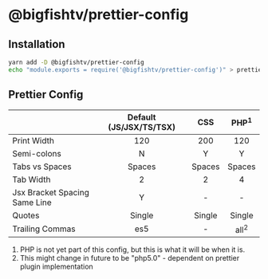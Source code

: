 # @bigfishtv/prettier-config

## Installation

```sh
yarn add -D @bigfishtv/prettier-config
echo "module.exports = require('@bigfishtv/prettier-config')" > prettier.config.js
```

## Prettier Config

|                               | Default (JS/JSX/TS/TSX) |  CSS   | PHP<sup>1</sup> |
| ----------------------------- | :---------------------: | :----: | :-------------: |
| Print Width                   |           120           |  200   |       120       |
| Semi-colons                   |            N            |   Y    |        Y        |
| Tabs vs Spaces                |         Spaces          | Spaces |     Spaces      |
| Tab Width                     |            2            |   2    |        4        |
| Jsx Bracket Spacing Same Line |            Y            |   -    |        -        |
| Quotes                        |         Single          | Single |     Single      |
| Trailing Commas               |           es5           |   -    | all<sup>2</sup> |

1.  PHP is not yet part of this config, but this is what it will be when it is.
2.  This might change in future to be "php5.0" - dependent on prettier plugin implementation
